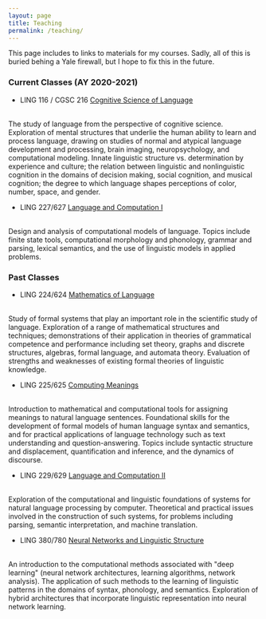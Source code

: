 ```yaml
---
layout: page
title: Teaching
permalink: /teaching/
---
```


This page includes to links to materials for my courses. Sadly, all of
this is buried behing a Yale firewall, but I hope to fix this in the future.


### Current Classes (AY 2020-2021)

- LING 116 / CGSC 216
[Cognitive Science of Language](https://yale.instructure.com/courses/64122)
<br>
The study of language from the perspective of cognitive science. Exploration of mental structures that underlie the human ability to learn and process language, drawing on studies of normal and atypical language development and processing, brain imaging, neuropsychology, and computational modeling. Innate linguistic structure vs. determination by experience and culture; the relation between linguistic and nonlinguistic cognition in the domains of decision making, social cognition, and musical cognition; the degree to which language shapes perceptions of color, number, space, and gender.  

- LING 227/627
[Language and Computation I](https://yale.instructure.com/courses/64127)
<br> 
Design and analysis of computational models of language. Topics
include finite state tools, computational morphology and phonology,
grammar and parsing, lexical semantics, and the use of linguistic
models in applied problems.

### Past Classes

- LING 224/624
[Mathematics of Language](https://yale.instructure.com/courses/40421)
<br>
Study of formal systems that play an important role in the scientific study of language. Exploration of a range of mathematical structures and techniques; demonstrations of their application in theories of grammatical competence and performance including set theory, graphs and discrete structures, algebras, formal language, and automata theory. Evaluation of strengths and weaknesses of existing formal theories of linguistic knowledge.


- LING 225/625
[Computing Meanings](https://yale.instructure.com/courses/2953)
<br>
Introduction to mathematical and computational tools for assigning meanings to natural language sentences. Foundational skills for the development of formal models of human language syntax and semantics, and for practical applications of language technology such as text understanding and question-answering. Topics include syntactic structure and displacement, quantification and inference, and the dynamics of discourse.


- LING 229/629 [Language and Computation II](https://yale.instructure.com/courses/13771)
<br>
Exploration of the computational and linguistic foundations of systems for natural language processing by computer. Theoretical and practical issues involved in the construction of such systems, for problems including parsing, semantic interpretation, and machine translation. 

- LING 380/780
[Neural Networks and Linguistic Structure](https://yale.instructure.com/courses/54534)
<br>
An introduction to the computational methods associated with "deep learning" (neural network architectures, learning algorithms, network analysis). The application of such methods to the learning of linguistic patterns in the domains of syntax, phonology, and semantics. Exploration of hybrid architectures that incorporate linguistic representation into neural network learning.








